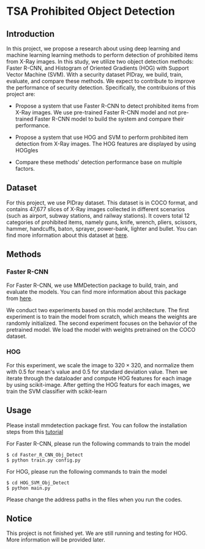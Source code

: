 # TSA Prohibited Object Detection
## Introduction
In this project, we propose a research about using deep learning and machine learning learning methods to perform detection of prohibited items from X-Ray images. In this study, we utilize two object detection methods: Faster R-CNN, and Histogram of Oriented Gradients (HOG) with Support Vector Machine (SVM). With a security dataset PIDray, we build, train, evaluate, and compare these methods. We expect to contribute to improve the performance of security detection. Specifically, the contribuions of this project are:

-   Propose a system that use Faster R-CNN to detect prohibited items from X-Ray images. We use pre-trained Faster R-CNN model and not pre-trained Faster R-CNN model to build the system and compare their performance.

-   Propose a system that use HOG and SVM to perform prohibited item detection from X-Ray images. The HOG features are displayed by using HOGgles

-   Compare these methods' detection performance base on multiple factors.

## Dataset
For this project, we use PIDray dataset. This dataset is in COCO format, and contains 47,677 slices of X-Ray images collected in different scenarios (such as airport, subway stations, and railway stations). It covers total 12 categories of prohibited items, namely guns, knife, wrench, pliers, scissors, hammer, handcuffs, baton, sprayer, power-bank, lighter and bullet. You can find more information about this dataset at [here](https://github.com/bywang2018/security-dataset).

## Methods
### Faster R-CNN
For Faster R-CNN, we use MMDetection package to build, train, and evaluate the models. You can find more information about this package from [here](https://mmdetection.readthedocs.io/en/latest/). 

We conduct two experiments based on this model architecture. The first experiment is to train the model from scratch, which means the weights are randomly initialized. The second experiment focuses on the behavior of the pretrained model. We load the model with weights pretrained on the COCO dataset.

### HOG
For this experiment, we scale the image to $320 \times 320$, and normalize them with 0.5 for mean's value and 0.5 for standard deviation value. Then we iterate through the dataloader and compute HOG features for each image by using scikit-image. After getting the HOG featurs for each images, we train the SVM classifier with scikit-learn 

## Usage
Please install mmdetection package first. You can follow the installation steps from this [tutorial](https://mmdetection.readthedocs.io/en/latest/get_started.html#installation)

For Faster R-CNN, please run the following commands to train the model
```
$ cd Faster_R_CNN_Obj_Detect
$ python train.py config.py
```

For HOG, please run the following commands to train the model
```
$ cd HOG_SVM_Obj_Detect
$ python main.py
```

Please change the address paths in the files when you run the codes.

## Notice
This project is not finished yet. We are still running and testing for HOG. More information will be provided later.